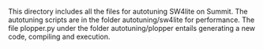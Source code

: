 This directory includes all the files for autotuning SW4lite on Summit. The autotuning scripts are in the folder autotuning/sw4lite for performance. The file plopper.py under the folder autotuning/plopper entails generating a new code, compiling and execution.

